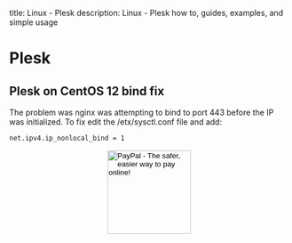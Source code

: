 title: Linux - Plesk
description: Linux - Plesk how to, guides, examples, and simple usage

# Plesk

## Plesk on CentOS 12 bind fix

The problem was nginx was attempting to bind to port 443 before the IP was initialized.
To fix edit the /etx/sysctl.conf file and add:

```bash
net.ipv4.ip_nonlocal_bind = 1
```

<!-- Donation Button -->
<form action="https://www.paypal.com/cgi-bin/webscr" method="post" target="_top" align="center"><input type="hidden" name="cmd" value="_s-xclick"><input type="hidden" name="hosted_button_id" value="Q94AU5RUD4X6A"><input type="image" src="https://raw.githubusercontent.com/fire1ce/3os.org/gh-pages/assets/images/beerDonation.png" width="150px" border="0" name="submit" alt="PayPal - The safer, easier way to pay online!"></form>
<!-- Donation Button -->